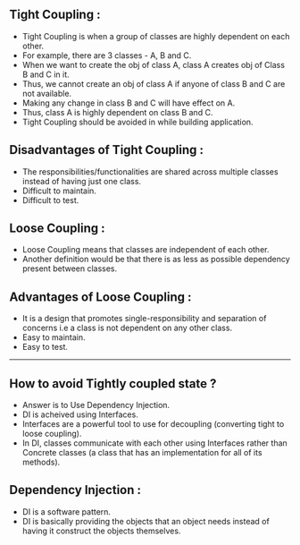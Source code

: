 ## Tight Coupling :

- Tight Coupling is when a group of classes are highly dependent on each other.
- For example, there are 3 classes - A, B and C.
- When we want to create the obj of class A, class A creates obj of Class B and C in it.
- Thus, we cannot create an obj of class A if anyone of class B and C are not available.
- Making any change in class B and C will have effect on A.
- Thus, class A is highly dependent on class B and C.
- Tight Coupling should be avoided in while building application.

## Disadvantages of Tight Coupling :

- The responsibilities/functionalities are shared across multiple classes instead of having just one class.
- Difficult to maintain.
- Difficult to test.

## Loose Coupling :

- Loose Coupling means that classes are independent of each other.
- Another definition would be that there is as less as possible dependency present between classes.

## Advantages of Loose Coupling :

- It is a design that promotes single-responsibility and separation of concerns i.e a class is not dependent on any other class.
- Easy to maintain.
- Easy to test.

---

## How to avoid Tightly coupled state ? 

- Answer is to Use Dependency Injection.
- DI is acheived using Interfaces.
- Interfaces are a powerful tool to use for decoupling (converting tight to loose coupling).
- In DI, classes communicate with each other using Interfaces rather than Concrete classes (a class that has an implementation for all of its methods).

## Dependency Injection :

- DI is a software pattern.
- DI is basically providing the objects that an object needs instead of having it construct the objects themselves.














